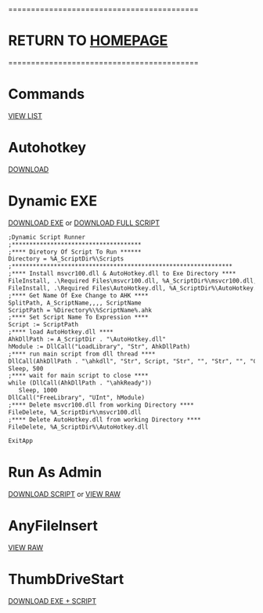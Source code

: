 ==========================================
# RETURN TO [HOMEPAGE](https://pauljohnsgit.github.io/Paul-Johns/)
==========================================

# Commands
[VIEW LIST](https://autohotkey.com/docs_1.0/commands.htm)

# Autohotkey
[DOWNLOAD](https://raw.githubusercontent.com/Pauljohnsgit/AHK/master/AutoHotkey.zip)

# Dynamic EXE 
[DOWNLOAD EXE](https://raw.githubusercontent.com/Pauljohnsgit/AHK/master/Scripts/DynamicScriptExe/AScriptDir.exe) or [DOWNLOAD FULL SCRIPT](https://raw.githubusercontent.com/Pauljohnsgit/AHK/master/Scripts/DynamicScriptExe/DynamicScriptExe.zip)

```markdown
;Dynamic Script Runner
;*************************************
;**** Diretory Of Script To Run ******
Directory = %A_ScriptDir%\Scripts
;***************************************************************
;**** Install msvcr100.dll & AutoHotkey.dll to Exe Directory ****
FileInstall, .\Required Files\msvcr100.dll, %A_ScriptDir%\msvcr100.dll, 1
FileInstall, .\Required Files\AutoHotkey.dll, %A_ScriptDir%\AutoHotkey.dll, 1
;**** Get Name Of Exe Change to AHK ****
SplitPath, A_ScriptName,,,, ScriptName
ScriptPath = %Directory%\%ScriptName%.ahk
;**** Set Script Name To Expression ****
Script := ScriptPath
;**** load AutoHotkey.dll ****
AhkDllPath := A_ScriptDir . "\AutoHotkey.dll"
hModule := DllCall("LoadLibrary", "Str", AhkDllPath)
;**** run main script from dll thread ****
DllCall(AhkDllPath . "\ahkdll", "Str", Script, "Str", "", "Str", "", "Cdecl UPTR")
Sleep, 500
;**** wait for main script to close ****
while (DllCall(AhkDllPath . "\ahkReady"))
   Sleep, 1000
DllCall("FreeLibrary", "UInt", hModule)
;**** Delete msvcr100.dll from working Directory ****
FileDelete, %A_ScriptDir%\msvcr100.dll
;**** Delete AutoHotkey.dll from working Directory ****
FileDelete, %A_ScriptDir%\AutoHotkey.dll

ExitApp

```

# Run As Admin
[DOWNLOAD SCRIPT](https://raw.githubusercontent.com/Pauljohnsgit/AHK/master/Scripts/RunAsAdmin/RunAsAdmin.zip) or [VIEW RAW](https://raw.githubusercontent.com/Pauljohnsgit/AHK/master/Scripts/RunAsAdmin/RunAsAdmin.ahk)

# AnyFileInsert
[VIEW RAW](https://raw.githubusercontent.com/Pauljohnsgit/AHK/master/Scripts/AnyFileInsert/AnyFileInsert.ahk)

# ThumbDriveStart
[DOWNLOAD EXE + SCRIPT](https://raw.githubusercontent.com/Pauljohnsgit/AHK/master/Scripts/ThumbDrive/ThumbDriveStart.zip)
